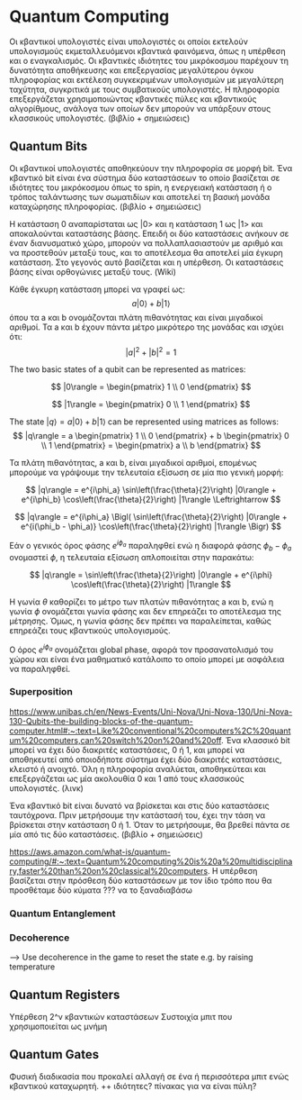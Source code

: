 # Quantum Computing

Οι κβαντικοί υπολογιστές είναι υπολογιστές οι οποίοι εκτελούν υπολογισμούς εκμεταλλευόμενοι κβαντικά φαινόμενα, όπως η υπέρθεση και ο εναγκαλισμός. Οι κβαντικές ιδιότητες του μικρόκοσμου παρέχουν τη δυνατότητα αποθήκευσης και επεξεργασίας μεγαλύτερου όγκου πληροφορίας και εκτέλεση συγκεκριμένων υπολογισμών με μεγαλύτερη ταχύτητα, συγκριτικά με τους συμβατικούς υπολογιστές. Η πληροφορία επεξεργάζεται χρησιμοποιώντας κβαντικές πύλες και κβαντικούς αλγορίθμους, ανάλογα των οποίων δεν μπορούν να υπάρξουν στους κλασσικούς υπολογιστές. (βιβλίο + σημειώσεις)

## Quantum Bits
Οι κβαντικοί υπολογιστές αποθηκεύουν την πληροφορία σε μορφή bit. Ένα κβαντικό bit είναι ένα σύστημα δύο καταστάσεων το οποίο βασίζεται σε ιδιότητες του μικρόκοσμου όπως το spin, η ενεργειακή κατάσταση ή ο τρόπος ταλάντωσης των σωματιδίων και αποτελεί τη βασική μονάδα καταχώρησης πληροφορίας. (βιβλίο + σημειώσεις)

Η κατάσταση 0 αναπαρίσταται ως |0> και η κατάσταση 1 ως |1> και αποκαλούνται καταστάσης βάσης. Επειδή οι δύο καταστάσεις ανήκουν σε έναν διανυσματικό χώρο, μπορούν να πολλαπλασιαστούν με αριθμό και να προστεθούν μεταξύ τους, και το αποτέλεσμα θα αποτελεί μία έγκυρη κατάσταση. Στο γεγονός αυτό βασίζεται και η υπέρθεση. Οι καταστάσεις βάσης είναι ορθογώνιες μεταξύ τους. (Wiki)

Κάθε έγκυρη κατάσταση μπορεί να γραφεί ως:
$$a|0\rangle + b|1\rangle$$
όπου τα a και b ονομάζονται πλάτη πιθανότητας και είναι μιγαδικοί αριθμοί. Τα a και b έχουν πάντα μέτρο μικρότερο της μονάδας και ισχύει ότι:
$$|a|^2 + |b|^2 = 1$$

The two basic states of a qubit can be represented as matrices:

$$
|0\rangle = \begin{pmatrix}
1 \\
0
\end{pmatrix}
$$

$$
|1\rangle = \begin{pmatrix}
0 \\
1
\end{pmatrix}
$$

The state $|q\rangle = a|0\rangle + b|1\rangle$ can be represented using matrices as follows:
$$
|q\rangle = a \begin{pmatrix}
1 \\
0
\end{pmatrix} + b \begin{pmatrix}
0 \\
1
\end{pmatrix} = \begin{pmatrix}
a \\
b
\end{pmatrix}
$$

Τα πλάτη πιθανότητας, a και b, είναι μιγαδικοί αριθμοί, επομένως μπορούμε να γράψουμε την τελευταία εξίσωση σε μία πιο γενική μορφή:

$$
|q\rangle = e^{i\phi_a} \sin\left(\frac{\theta}{2}\right) |0\rangle + e^{i\phi_b} \cos\left(\frac{\theta}{2}\right) |1\rangle \Leftrightarrow
$$

$$
|q\rangle = e^{i\phi_a} \Bigl( \sin\left(\frac{\theta}{2}\right) |0\rangle + e^{i(\phi_b - \phi_a)} \cos\left(\frac{\theta}{2}\right) |1\rangle \Bigr)
$$

Εάν ο γενικός όρος φάσης $e^{i\phi_a}$ παραληφθεί ενώ η διαφορά φάσης $\phi_b - \phi_a$ ονομαστεί $\phi$, η τελευταία εξίσωση απλοποιείται στην παρακάτω:

$$
|q\rangle = \sin\left(\frac{\theta}{2}\right) |0\rangle + e^{i\phi} \cos\left(\frac{\theta}{2}\right) |1\rangle
$$

Η γωνία $\theta$ καθορίζει το μέτρο των πλατών πιθανότητας a και b, ενώ η γωνία $\phi$ ονομάζεται γωνία φάσης και δεν επηρεάζει το αποτέλεσμα της μέτρησης. Όμως, η γωνία φάσης δεν πρέπει να παραλείπεται, καθώς επηρεάζει τους κβαντικούς υπολογισμούς.

Ο όρος $e^{i\phi_a}$ ονομάζεται global phase, αφορά τον προσανατολισμό του χώρου και είναι ένα μαθηματικό κατάλοιπο το οποίο μπορεί με ασφάλεια να παραληφθεί.

### Superposition
https://www.unibas.ch/en/News-Events/Uni-Nova/Uni-Nova-130/Uni-Nova-130-Qubits-the-building-blocks-of-the-quantum-computer.html#:~:text=Like%20conventional%20computers%2C%20quantum%20computers,can%20switch%20on%20and%20off.
Ένα κλασσικό bit μπορεί να έχει δύο διακριτές καταστάσεις, 0 ή 1, και μπορεί να αποθηκευτεί από οποιοδήποτε σύστημα έχει δύο διακριτές καταστάσεις, κλειστό ή ανοιχτό. Όλη η πληροφορία αναλύεται, αποθηκεύτεαι και επεξεργάζεται ως μία ακολουθία 0 και 1 από τους κλασσικούς υπολογιστές. (λινκ)

Ένα κβαντικό bit είναι δυνατό να βρίσκεται και στις δύο καταστάσεις ταυτόχρονα. Πριν μετρήσουμε την κατάστασή του, έχει την τάση να βρίσκεται στην κατάσταση 0 ή 1. Όταν το μετρήσουμε, θα βρεθεί πάντα σε μία από τις δύο καταστάσεις. (βιβλίο + σημειώσεις)

https://aws.amazon.com/what-is/quantum-computing/#:~:text=Quantum%20computing%20is%20a%20multidisciplinary,faster%20than%20on%20classical%20computers.
Η υπέρθεση βασίζεται στην πρόσθεση δύο καταστάσεων με τον ίδιο τρόπο που θα προσθέταμε δύο κύματα ??? να το ξαναδιαβάσω



### Quantum Entanglement

### Decoherence
--> Use decoherence in the game to reset the state e.g. by raising temperature

## Quantum Registers
Υπέρθεση 2^ν κβαντικών καταστάσεων
Συστοιχία μπιτ που χρησιμοποιείται ως μνήμη

## Quantum Gates
Φυσική διαδικασία που προκαλεί αλλαγή σε ένα ή περισσότερα μπιτ ενώς κβαντικού καταχωρητή.
++ ιδιότητες? πίνακας για να είναι πύλη?
